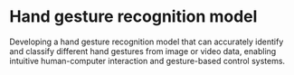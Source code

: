 # Hand gesture recognition model
Developing a hand gesture recognition model that can accurately identify and classify different hand gestures from image or video data, enabling intuitive human-computer interaction and gesture-based control systems.
